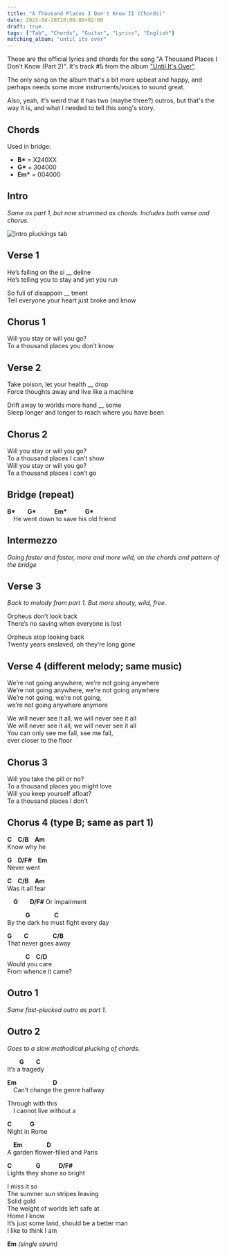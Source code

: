 ```yaml
---
title: "A Thousand Places I Don't Know II (Chords)"
date: 2022-04-28T20:00:00+02:00
draft: true
tags: ["Tab", "Chords", "Guitar", "Lyrics", "English"]
matching_album: "until its over"
---
```


These are the official lyrics and chords for the song "A Thousand Places I Don't Know (Part 2)". It's track #5 from the album ["Until It's Over"](/albums/until-its-over).

The only song on the album that's a bit more upbeat and happy, and perhaps needs some more instruments/voices to sound great. 

Also, yeah, it's weird that it has two (maybe three?) outros, but that's the way it is, and what I needed to tell this song's story.

## Chords
Used in bridge:
* **B\*** =   X240XX
* **G\*** = 304000
* **Em\*** = 004000

## Intro
_Same as part 1, but now strummed as chords. Includes both verse and chorus._

![Intro pluckings tab](/tab_thousandplaces_part1.png)

## Verse 1
He’s falling on the si __ deline  
He’s telling you to stay and yet you run

So full of disappoin __ tment  
Tell everyone your heart just broke and know

## Chorus 1
Will you stay or will you go?  
To a thousand places you don’t know 

## Verse 2
Take poison, let your health __ drop  
Force thoughts away and live like a machine

Drift away to worlds more hand __ some  
Sleep longer and longer to reach where you have been

## Chorus 2
Will you stay or will you go?  
To a thousand places I can’t show  
Will you stay or will you go?  
To a thousand places I can’t go

## Bridge (repeat)
**B\***&emsp;&emsp;**G\***&emsp;&emsp;&emsp;**Em\***&emsp;&emsp;&emsp;**G\***  
&emsp;He went down to save his old friend

## Intermezzo
_Going faster and faster, more and more wild, on the chords and pattern of the bridge_

## Verse 3
_Back to melody from part 1. But more shouty, wild, free._

Orpheus don’t look back  
There’s no saving when everyone is lost

Orpheus stop looking back  
Twenty years enslaved, oh they’re long gone

## Verse 4 (different melody; same music)
We’re not going anywhere, we’re not going anywhere  
We’re not going anywhere, we’re not going anywhere  
We’re not going, we’re not going,  
we’re not going anywhere anymore

We will never see it all, we will never see it all  
We will never see it all, we will never see it all  
You can only see me fall, see me fall,  
ever closer to the floor

## Chorus 3
Will you take the pill or no?  
To a thousand places you might love  
Will you keep yourself afloat?  
To a thousand places I don’t 

## Chorus 4 (type B; same as part 1)
**C**&emsp;**C/B**&emsp;**Am**  
Know why he  

**G**&emsp;**D/F#**&emsp;**Em**  
Never went

**C**&emsp;**C/B**&emsp;**Am**  
Was it all fear  

&emsp;**G**&emsp;&emsp;**D/F#** 
Or impairment

&emsp;&emsp;&emsp;**G**&emsp;&emsp;&emsp;&emsp;**C**  
By the dark he must fight every day

**G**&emsp;&emsp;**C**&emsp;&emsp;&emsp;&emsp;**C/B**  
That never goes away

&emsp;&emsp;&emsp;**C**&emsp;**C/D**  
Would you care  
From whence it came?

## Outro 1
_Same fast-plucked outro as part 1._

## Outro 2
_Goes to a slow methodical plucking of chords._

&emsp;&emsp;**G**&emsp;&emsp;**C**  
It’s a tragedy

**Em**&emsp;&emsp;&emsp;&emsp;&emsp;&emsp;**D**  
&emsp;Can’t change the genre halfway 

Through with this  
&emsp;I cannot live without a

**C**&emsp;&emsp;&emsp;**G**  
Night in Rome

&emsp;**Em**&emsp;&emsp;&emsp;&emsp;**D**  
A garden flower-filled and Paris 

**C**&emsp;&emsp;&emsp;&emsp;**G**&emsp;&emsp;&emsp;**D/F#**  
Lights they shone so bright

I miss it so  
The summer sun stripes leaving  
Solid gold  
The weight of worlds left safe at  
Home I know  
It’s just some land, should be a better man  
I like to think I am

**Em** _(single strum)_
